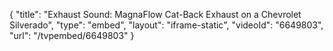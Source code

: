 {
    "title": "Exhaust Sound: MagnaFlow Cat-Back Exhaust on a Chevrolet Silverado",
    "type": "embed",
    "layout": "iframe-static",
    "videoId": "6649803",
    "url": "\/tvpembed\/6649803"
}